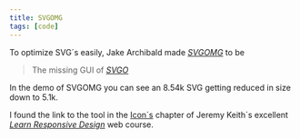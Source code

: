 ```yaml
---
title: SVGOMG
tags: [code]
---
```

To optimize SVG´s easily, Jake Archibald made [<cite>SVGOMG</cite>](https://jakearchibald.github.io/svgomg/) to be  

> The missing GUI of [<cite>SVGO</cite>](https://github.com/svg/svgo)

In the demo of SVGOMG you can see an 8.54k SVG getting reduced in size down to 5.1k.

I found the link to the tool in the [Icon´s](https://web.dev/learn/design/icons/) chapter of Jeremy Keith´s excellent [<cite>Learn Responsive Design</cite>](https://web.dev/learn/design/) web course.